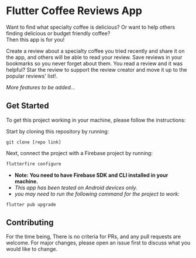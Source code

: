 # Flutter Coffee Reviews App

Want to find what specialty coffee is delicious? Or want to help others finding delicious or budget friendly coffee?   
Then this app is for you!  

Create a review about a specialty coffee you tried recently and share it on the app, and others will be able to read your review.
Save reviews in your bookmarks so you never forget about them. You read a review and it was helpful? Star the review to support the review creator and move it up to the popular reviews' list!.

*More features to be added...*


##  Get Started

To get this project working in your machine, please follow the instructions:

Start by cloning this repository by running:

```git
git clone [repo link]
```

Next, connect the project with a Firebase project by running:
```bash
flutterfire configure
```

* **Note: You need to have Firebase SDK and CLI installed in your machine.**
* *This app has been tested on Android devices only.*
* *you may need to run the following command for the project to work:*
```flutter
flutter pub upgrade
```


## Contributing

For the time being, There is no criteria for PRs, and any pull requests are welcome. For major changes, please open an issue first
to discuss what you would like to change.
